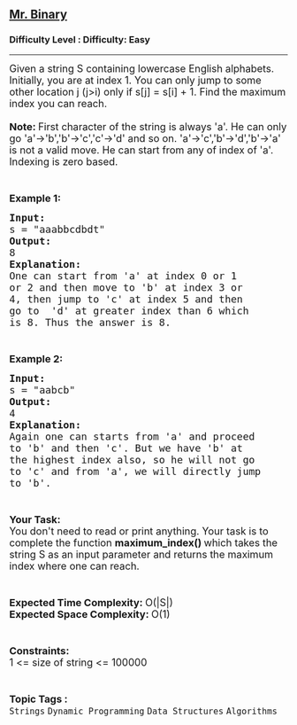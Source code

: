 <h2><a href="https://www.geeksforgeeks.org/problems/mr-binary1141/1?page=3&category=Strings&status=unsolved,attempted&sortBy=accuracy">Mr. Binary</a></h2><h3>Difficulty Level : Difficulty: Easy</h3><hr><div class="problems_problem_content__Xm_eO"><p><span style="font-size:18px">Given a string S containing lowercase English alphabets. Initially, you are at index 1. You&nbsp;can only jump to some other location j (j&gt;i) only if s[j] = s[i] + 1. Find the maximum index you can reach.<br>
<br>
<strong>Note:&nbsp;</strong>First character of the string is always 'a'. He can only go 'a'-&gt;'b','b'-&gt;'c','c'-&gt;'d' and so on. 'a'-&gt;'c','b'-&gt;'d','b'-&gt;'a' is not a valid move. He can start from any of index of 'a'. Indexing is zero based.</span></p>

<p>&nbsp;</p>

<p><span style="font-size:18px"><strong>Example 1:</strong></span></p>

<pre><span style="font-size:18px"><strong>Input:
</strong>s<strong> </strong>=<strong> </strong>"aaabbcdbdt"</span>
<span style="font-size:18px"><strong>Output:
</strong>8</span>
<span style="font-size:18px"><strong>Explanation:</strong></span>
<span style="font-size:18px">One can start from 'a' at index 0 or 1 
or 2 and then move to 'b' at index 3 or 
4, then jump to 'c' at index 5 and then 
go to  'd' at greater index than 6 which 
is 8. Thus the answer is 8.</span>
</pre>

<p>&nbsp;</p>

<p><span style="font-size:18px"><strong>Example 2:</strong></span></p>

<pre><span style="font-size:18px"><strong>Input:
</strong>s =<strong> </strong>"aabcb"</span>
<span style="font-size:18px"><strong>Output:
</strong>4</span>
<span style="font-size:18px"><strong>Explanation:</strong></span>
<span style="font-size:18px">Again one can&nbsp;starts from 'a' and proceed 
to 'b' and then 'c'. But we&nbsp;have 'b' at 
the highest index also, so he&nbsp;will not go 
to 'c' and from 'a', we will directly jump 
to 'b'.</span></pre>

<p>&nbsp;</p>

<p><span style="font-size:18px"><strong>Your Task:</strong><br>
You don't need to read or print anything. Your task is to complete the function <strong>maximum_index()&nbsp;</strong>which takes the string S as an input parameter and returns the maximum index where one can reach.</span></p>

<p>&nbsp;</p>

<p><span style="font-size:18px"><strong>Expected Time Complexity:&nbsp;</strong>O(|S|)</span><br>
<span style="font-size:18px"><strong>Expected Space&nbsp;Complexity:&nbsp;</strong>O(1)</span></p>

<p>&nbsp;</p>

<p><span style="font-size:18px"><strong>Constraints:</strong><br>
1 &lt;= size of string &lt;= 100000</span></p>
</div><br><p><span style=font-size:18px><strong>Topic Tags : </strong><br><code>Strings</code>&nbsp;<code>Dynamic Programming</code>&nbsp;<code>Data Structures</code>&nbsp;<code>Algorithms</code>&nbsp;